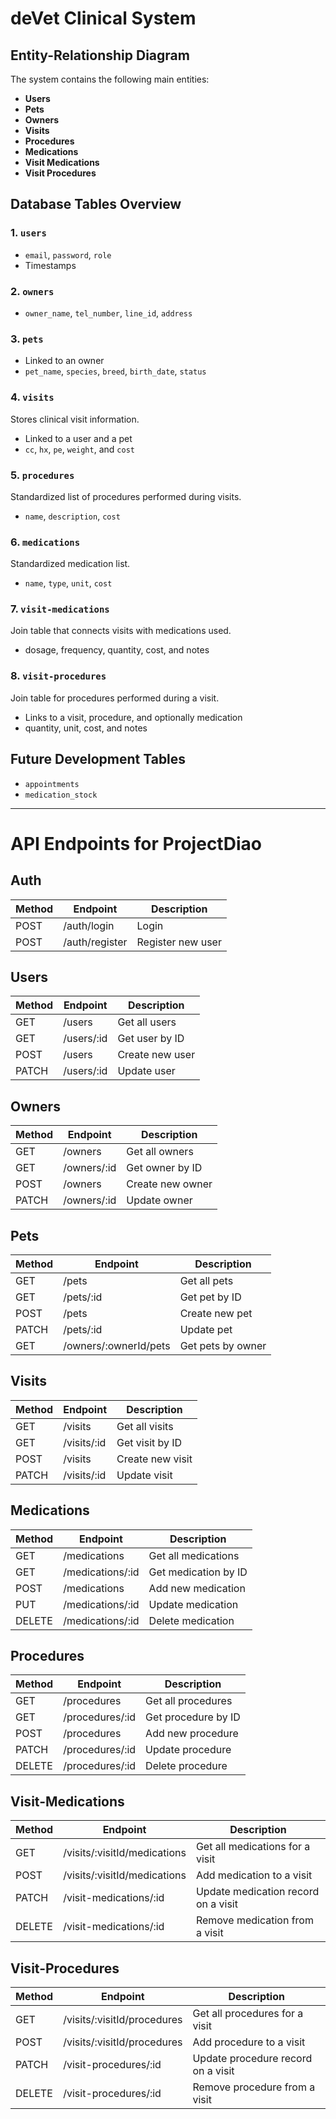 
# deVet Clinical System

## Entity-Relationship Diagram

The system contains the following main entities:

- **Users**
- **Pets**
- **Owners**
- **Visits**
- **Procedures**
- **Medications**
- **Visit Medications**
- **Visit Procedures**

## Database Tables Overview

### 1. `users`
- `email`, `password`, `role`
- Timestamps

### 2. `owners`
- `owner_name`, `tel_number`, `line_id`, `address`

### 3. `pets`
- Linked to an owner
- `pet_name`, `species`, `breed`, `birth_date`, `status`

### 4. `visits`
Stores clinical visit information.
- Linked to a user and a pet
- `cc`, `hx`, `pe`, `weight`, and `cost`

### 5. `procedures`
Standardized list of procedures performed during visits.
- `name`, `description`, `cost`

### 6. `medications`
Standardized medication list.
- `name`, `type`, `unit`, `cost`

### 7. `visit-medications`
Join table that connects visits with medications used.
- dosage, frequency, quantity, cost, and notes

### 8. `visit-procedures`
Join table for procedures performed during a visit.
- Links to a visit, procedure, and optionally medication
- quantity, unit, cost, and notes

## Future Development Tables
- `appointments`
- `medication_stock`

---

# API Endpoints for ProjectDiao

## Auth

| Method | Endpoint         | Description             |
|--------|------------------|-------------------------|
| POST   | /auth/login      | Login                   |
| POST   | /auth/register   | Register new user       |

## Users

| Method | Endpoint     | Description         |
|--------|--------------|---------------------|
| GET    | /users       | Get all users       |
| GET    | /users/:id   | Get user by ID      |
| POST   | /users       | Create new user     |
| PATCH    | /users/:id   | Update user         |

## Owners

| Method | Endpoint       | Description         |
|--------|----------------|---------------------|
| GET    | /owners        | Get all owners      |
| GET    | /owners/:id    | Get owner by ID     |
| POST   | /owners        | Create new owner    |
| PATCH  | /owners/:id    | Update owner        |

## Pets

| Method | Endpoint                  | Description            |
|--------|---------------------------|------------------------|
| GET    | /pets                     | Get all pets           |
| GET    | /pets/:id                 | Get pet by ID          |
| POST   | /pets                     | Create new pet         |
| PATCH  | /pets/:id                 | Update pet             |
| GET    | /owners/:ownerId/pets     | Get pets by owner      |

## Visits

| Method | Endpoint       | Description           |
|--------|----------------|-----------------------|
| GET    | /visits        | Get all visits        |
| GET    | /visits/:id    | Get visit by ID       |
| POST   | /visits        | Create new visit      |
| PATCH  | /visits/:id    | Update visit          |

## Medications

| Method | Endpoint           | Description           |
|--------|--------------------|-----------------------|
| GET    | /medications       | Get all medications   |
| GET    | /medications/:id   | Get medication by ID  |
| POST   | /medications       | Add new medication    |
| PUT    | /medications/:id   | Update medication     |
| DELETE | /medications/:id   | Delete medication     |

## Procedures

| Method | Endpoint           | Description         |
|--------|--------------------|---------------------|
| GET    | /procedures        | Get all procedures  |
| GET    | /procedures/:id    | Get procedure by ID |
| POST   | /procedures        | Add new procedure   |
| PATCH  | /procedures/:id    | Update procedure    |
| DELETE | /procedures/:id    | Delete procedure    |

## Visit-Medications

| Method | Endpoint                       | Description                          |
|--------|--------------------------------|--------------------------------------|
| GET    | /visits/:visitId/medications   | Get all medications for a visit     |
| POST   | /visits/:visitId/medications   | Add medication to a visit           |
| PATCH  | /visit-medications/:id         | Update medication record on a visit |
| DELETE | /visit-medications/:id         | Remove medication from a visit      |

## Visit-Procedures

| Method | Endpoint                        | Description                           |
|--------|----------------------------------|---------------------------------------|
| GET    | /visits/:visitId/procedures     | Get all procedures for a visit       |
| POST   | /visits/:visitId/procedures     | Add procedure to a visit             |
| PATCH  | /visit-procedures/:id           | Update procedure record on a visit   |
| DELETE | /visit-procedures/:id           | Remove procedure from a visit        |
